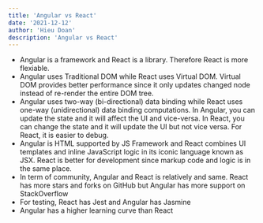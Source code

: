 ```yaml
---
title: 'Angular vs React'
date: '2021-12-12'
author: 'Hieu Doan'
description: 'Angular vs React'
---
```


- Angular is a framework and React is a library. Therefore React is more flexiable.
- Angular uses Traditional DOM while React uses Virtual DOM. Virtual DOM provides better performance since it only updates changed node instead of re-render the entire DOM tree.
- Angular uses two-way (bi-directional) data binding while React uses one-way (unidirectional) data binding computations. In Angular, you can update the state and it will affect the UI and vice-versa. In React, you can change the state and it will update the UI but not vice versa. For React, it is easier to debug.
- Angular is HTML supported by JS Framework and React combines UI templates and inline JavaScript logic in its iconic language known as JSX. React is better for development since markup code and logic is in the same place.
- In term of community, Angular and React is relatively and same. React has more stars and forks on GitHub but Angular has more support on StackOverflow
- For testing, React has Jest and Angular has Jasmine
- Angular has a higher learning curve than React
